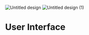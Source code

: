 ![Untitled design](https://github.com/CodeWithPiece/Online-Shopping/assets/145927850/2632ea37-6c42-4f4e-80ab-942dd76300cd)
![Untitled design (1)](https://github.com/CodeWithPiece/Online-Shopping/assets/145927850/84a4fbbb-82ca-4716-9328-1fd7cb06ca75)
<h1 align="left">User Interface</h1>
